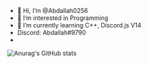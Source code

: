 - 👋 Hi, I’m @Abdallah0256
- 👀 I’m interested in Programming
- 🌱 I’m currently learning C++, Discord.js V14
- Discord: Abdallah#9790
- 
![Anurag's GitHub stats](https://github-readme-stats.vercel.app/api?username=Abdallah0256&show_icons=true&theme=radical)

<!---
Abdallah0256/Abdallah0256 is a ✨ special ✨ repository because its `README.md` (this file) appears on your GitHub profile.
You can click the Preview link to take a look at your changes.
--->
